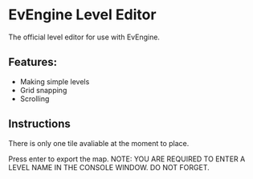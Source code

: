 # EvEngine Level Editor
The official level editor for use with EvEngine.
## Features:
* Making simple levels
* Grid snapping
* Scrolling
## Instructions
There is only one tile avaliable at the moment to place.

Press enter to export the map. NOTE: YOU ARE REQUIRED TO ENTER A LEVEL NAME IN THE CONSOLE WINDOW. DO NOT FORGET.
